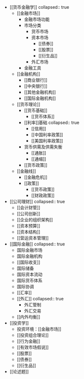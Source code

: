 - [[货币金融学]]
  collapsed:: true
	- [[金融市场]]
		- 金融市场功能
		- 市场分类
			- 货币市场
			- 资本市场
				- [[债券]]
				- [[股票]]
				- [[衍生品]]
			- 外汇市场
		- 金融工具
	- [[金融机构]]
		- [[商业银行]]
		- [[中央银行]]
		- [[其他金融机构]]
		- [[国际金融机构]]
	- [[货币理论]]
		- [[货币基础]]
			- [[货币体系]]
		- [[利率]]基础
		  collapsed:: true
			- [[信用]]
			- [[中国利率政策]]
			- [[美国利率政策]]
		- 货币供需及供需失衡
			- [[通胀]]
			- [[通缩]]
		- [[货币政策]]
	- [[金融线]]
		- [[金融危机]]
		- [[政策]]
			- [[货币政策]]
			- [[财政政策]]
- [[公司理财]]
  collapsed:: true
	- [[会计财管]]
	- [[公司创新]]
	- [[企业的组织架构]]
	- [[资本预算]]
	- [[资本结构]]
	- [[营运资本管理]]
- [[国际金融]]
  collapsed:: true
	- 国际金融市场
	- 国际金融机构
	- [[国际收支]]
	- 国际储备
	- 国际资本流动
	- 国际货币体系
	- 国际协调
	- [[汇率]]
	- [[外汇]]
	  collapsed:: true
		- 外汇管制
		- 外汇交易
	- [[内外均衡]]
- [[投资学]]
	- 投资环境：[[金融市场]]
	- [[投资组合理论]]
	- [[行为金融]]
	- [[有效市场假说]]
	- [[股票]]
	- [[债券]]
	- [[衍生品]]
- [[论述题]]